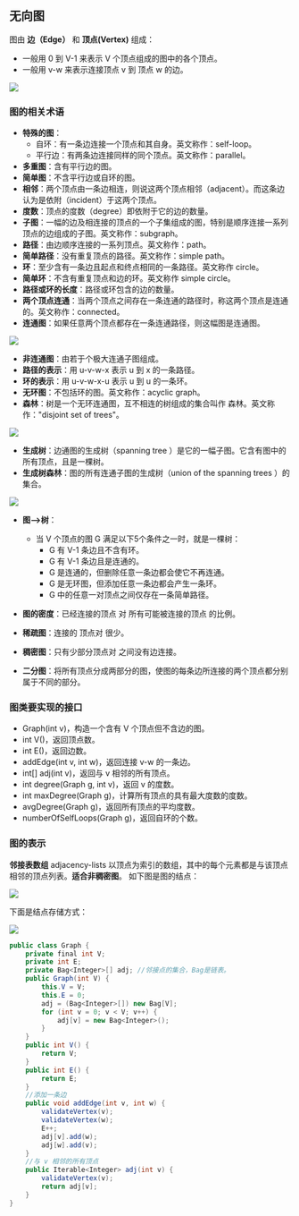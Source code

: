 ## 无向图

图由 **边（Edge）** 和 **顶点(Vertex)** 组成：
- 一般用 0 到 V-1 来表示 V 个顶点组成的图中的各个顶点。
- 一般用 v-w 来表示连接顶点 v 到 顶点 w 的边。

![](https://algs4.cs.princeton.edu/41graph/images/graph.png)

### 图的相关术语
- **特殊的图**：
  - 自环：有一条边连接一个顶点和其自身。英文称作：self-loop。
  - 平行边：有两条边连接同样的同个顶点。英文称作：parallel。
- **多重图**：含有平行边的图。 
- **简单图**：不含平行边或自环的图。 
- **相邻**：两个顶点由一条边相连，则说这两个顶点相邻（adjacent）。而这条边认为是依附（incident）于这两个顶点。 
- **度数**：顶点的度数（degree）即依附于它的边的数量。 
- **子图**：一幅的边及相连接的顶点的一个子集组成的图，特别是顺序连接一系列顶点的边组成的子图。英文称作：subgraph。 
- **路径**：由边顺序连接的一系列顶点。英文称作：path。 
- **简单路径**：没有重复顶点的路径。英文称作：simple path。 
- **环**：至少含有一条边且起点和终点相同的一条路径。英文称作 circle。 
- **简单环**：不含有重复顶点和边的环。英文称作 simple circle。 
- **路径或环的长度**：路径或环包含的边的数量。 
- **两个顶点连通**：当两个顶点之间存在一条连通的路径时，称这两个顶点是连通的。英文称作：connected。 
- **连通图**：如果任意两个顶点都存在一条连通路径，则这幅图是连通图。

![](https://algs4.cs.princeton.edu/41graph/images/graph-anatomy.png)

- **非连通图**：由若于个极大连通子图组成。 
- **路径的表示**：用 u-v-w-x 表示 u 到 x 的一条路径。 
- **环的表示**：用 u-v-w-x-u 表示 u 到 u 的一条环。 
- **无环图**：不包括环的图。英文称作：acyclic graph。 
- **森林**：树是一个无环连通图，互不相连的树组成的集合叫作 森林。英文称作："disjoint set of trees"。

![](https://algs4.cs.princeton.edu/41graph/images/tree.png)

- **生成树**：边通图的生成树（spanning tree ）是它的一幅子图。它含有图中的所有顶点，且是一棵树。 
- **生成树森林**：图的所有连通子图的生成树（union of the spanning trees ）的集合。

![](https://algs4.cs.princeton.edu/41graph/images/forest.png)


- **图–>树**：
  - 当 V 个顶点的图 G 满足以下5个条件之一时，就是一棵树：
    - G 有 V-1 条边且不含有环。
    - G 有 V-1 条边且是连通的。
    - G 是连通的，但删除任意一条边都会使它不再连通。
    - G 是无环图，但添加任意一条边都会产生一条环。
    - G 中的任意一对顶点之间仅存在一条简单路径。
  
- **图的密度**：已经连接的顶点 对 所有可能被连接的顶点 的比例。 
- **稀疏图**：连接的 顶点对 很少。 
- **稠密图**：只有少部分顶点对 之间没有边连接。 
- **二分图**：将所有顶点分成两部分的图，使图的每条边所连接的两个顶点都分别属于不同的部分。

### 图类要实现的接口
- Graph(int v)，构造一个含有 V 个顶点但不含边的图。
- int V()，返回顶点数。
- int E()，返回边数。
- addEdge(int v, int w)，返回连接 v-w 的一条边。
- int[] adj(int v)，返回与 v 相邻的所有顶点。
- int degree(Graph g, int v)，返回 v 的度数。
- int maxDegree(Graph g)，计算所有顶点的具有最大度数的度数。
- avgDegree(Graph g)，返回所有顶点的平均度数。
- numberOfSelfLoops(Graph g)，返回自环的个数。

### 图的表示
**邻接表数组** adjacency-lists
以顶点为索引的数组，其中的每个元素都是与该顶点相邻的顶点列表。**适合非稠密图**。 
如下图是图的结点：

![](https://algs4.cs.princeton.edu/41graph/images/graph.png)

下面是结点存储方式：

![](https://algs4.cs.princeton.edu/41graph/images/adjacency-lists.png)

``` C#
public class Graph {
    private final int V;
    private int E;
    private Bag<Integer>[] adj; //邻接点的集合，Bag是链表。
    public Graph(int V) {
        this.V = V;
        this.E = 0;
        adj = (Bag<Integer>[]) new Bag[V];
        for (int v = 0; v < V; v++) {
            adj[v] = new Bag<Integer>();
        }
    }
    public int V() {
        return V;
    }
    public int E() {
        return E;
    }
    //添加一条边
    public void addEdge(int v, int w) {
        validateVertex(v);
        validateVertex(w);
        E++;
        adj[v].add(w);
        adj[w].add(v);
    }
    //与 v 相邻的所有顶点
    public Iterable<Integer> adj(int v) {
        validateVertex(v);
        return adj[v];
    }
}
```
